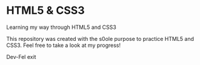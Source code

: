 # HTML5 & CSS3
Learning my way through HTML5 and CSS3

This repository was created with the s0ole purpose to practice HTML5 and CSS3. Feel free to take a look at my progress!

Dev-Fel exit
